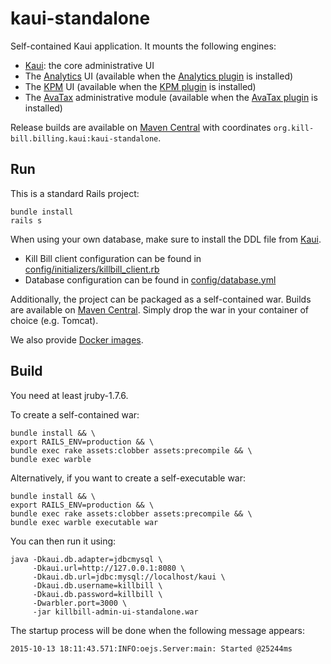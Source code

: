 kaui-standalone
===============

Self-contained Kaui application. It mounts the following engines:

* [Kaui](https://github.com/killbill/killbill-admin-ui): the core administrative UI
* The [Analytics](https://github.com/killbill/killbill-analytics-ui) UI (available when the [Analytics plugin](https://github.com/killbill/killbill-analytics-plugin) is installed)
* The [KPM](https://github.com/killbill/killbill-kpm-ui) UI (available when the [KPM plugin](https://github.com/killbill/killbill-kpm-plugin) is installed)
* The [AvaTax](https://github.com/killbill/killbill-avatax-ui) administrative module (available when the [AvaTax plugin](https://github.com/killbill/killbill-avatax-plugin) is installed)

Release builds are available on [Maven Central](http://search.maven.org/#search%7Cga%7C1%7Cg%3A%22org.kill-bill.billing.kaui%22%20AND%20a%3A%22kaui-standalone%22) with coordinates `org.kill-bill.billing.kaui:kaui-standalone`.

Run
---

This is a standard Rails project:

```
bundle install
rails s
```

When using your own database, make sure to install the DDL file from [Kaui](https://raw.github.com/killbill/killbill-admin-ui/master/db/ddl.sql).

* Kill Bill client configuration can be found in [config/initializers/killbill_client.rb](https://github.com/killbill/killbill-admin-ui-standalone/blob/master/config/initializers/killbill_client.rb)
* Database configuration can be found in [config/database.yml](https://github.com/killbill/killbill-admin-ui-standalone/blob/master/config/database.yml)

Additionally, the project can be packaged as a self-contained war. Builds are available on [Maven Central](http://search.maven.org/#search%7Cga%7C1%7Cg%3A%22org.kill-bill.billing.kaui%22%20a%3A%22kaui-standalone%22). Simply drop the war in your container of choice (e.g. Tomcat).

We also provide [Docker images](https://hub.docker.com/r/killbill/kaui/).

Build
-----

You need at least jruby-1.7.6.

To create a self-contained war:

```
bundle install && \
export RAILS_ENV=production && \
bundle exec rake assets:clobber assets:precompile && \
bundle exec warble
```

Alternatively, if you want to create a self-executable war:

```
bundle install && \
export RAILS_ENV=production && \
bundle exec rake assets:clobber assets:precompile && \
bundle exec warble executable war
```

You can then run it using:

```
java -Dkaui.db.adapter=jdbcmysql \
     -Dkaui.url=http://127.0.0.1:8080 \
     -Dkaui.db.url=jdbc:mysql://localhost/kaui \
     -Dkaui.db.username=killbill \
     -Dkaui.db.password=killbill \
     -Dwarbler.port=3000 \
     -jar killbill-admin-ui-standalone.war
```

The startup process will be done when the following message appears:

```
2015-10-13 18:11:43.571:INFO:oejs.Server:main: Started @25244ms
```


